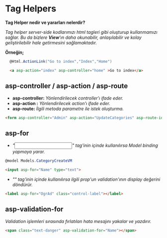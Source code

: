 ﻿# Tag Helpers
**Tag Helper nedir ve yararları nelerdir?**

*Tag helper server-side kodlarımızı html tagleri gibi oluşturup kullanmamızı sağlar.  Bu da bizlere  **View**'ın daha okunabilir, anlaşılabilir ve kolay geliştirilebilir hale getirmesini sağlamaktadır.*

**Örneğin;**

```csharp
  @Html.ActionLink("Go to index","Index","Home")
```
```html
  <a asp-action="index" asp-controller="home" >Go to index</a>
```

## asp-controller / asp-action / asp-route
- **asp-controller:** *Yönlendirilecek controller'ı ifade eder.*
- **asp-action :** *Yönlendirilecek action'ı ifade eder.*
- **asp-route:** *İlgili metoda parametre ile istek oluşturma.*
```html
<form asp-controller="Admin" asp-action="UpdateCategories" asp-route-id=@category.Id method="get">
```
## asp-for
- *"<input>" tag'inin içinde kullanılırsa Model binding yapmaya yarar.* 
```csharp
@model Models.CategoryCreateVM
```
```html
<input asp-for="Name" type="text">
```
- *"<label>" tag'inin içinde kullanılırsa ilgili prop'un validation'ının display değerini döndürür.*
```html
<label asp-for="OgrAd" class="control-label"></label>
```
## asp-validation-for
*Validation işlemleri sırasında fırlatılan hata mesajını yakalar ve yazdırır.*
```html
<span class="text-danger" asp-validation-for="Name"></span>
```
